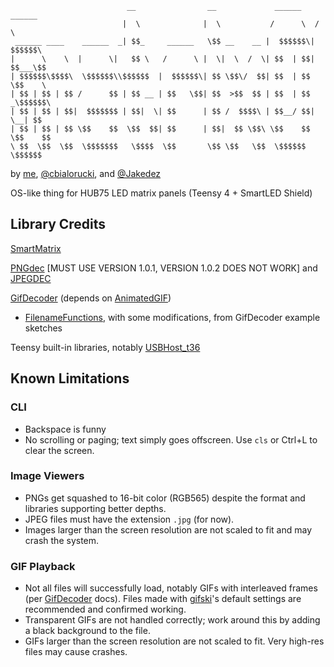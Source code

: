 ```
                          __                __             ______    ______  
                         |  \              |  \           /      \  /      \ 
 ______ ____    ______  _| $$_     ______   \$$ __    __ |  $$$$$$\|  $$$$$$\
|      \    \  |      \|   $$ \   /      \ |  \|  \  /  \| $$  | $$| $$___\$$
| $$$$$$\$$$$\  \$$$$$$\\$$$$$$  |  $$$$$$\| $$ \$$\/  $$| $$  | $$ \$$    \ 
| $$ | $$ | $$ /      $$ | $$ __ | $$   \$$| $$  >$$  $$ | $$  | $$ _\$$$$$$\
| $$ | $$ | $$|  $$$$$$$ | $$|  \| $$      | $$ /  $$$$\ | $$__/ $$|  \__| $$
| $$ | $$ | $$ \$$    $$  \$$  $$| $$      | $$|  $$ \$$\ \$$    $$ \$$    $$
\ $$  \$$  \$$  \$$$$$$$   \$$$$  \$$       \$$ \$$   \$$  \$$$$$$   \$$$$$$ 
```
by [me](https://github.com/slaugaus), [@cbialorucki](https://github.com/cbialorucki), and [@Jakedez](https://github.com/Jakedez)

OS-like thing for HUB75 LED matrix panels (Teensy 4 + SmartLED Shield)

## Library Credits

[SmartMatrix](https://github.com/pixelmatix/SmartMatrix)

[PNGdec](https://github.com/bitbank2/PNGdec/) [MUST USE VERSION 1.0.1, VERSION 1.0.2 DOES NOT WORK] and [JPEGDEC](https://github.com/bitbank2/JPEGDEC/)

[GifDecoder](https://github.com/pixelmatix/GifDecoder) (depends on [AnimatedGIF](https://github.com/bitbank2/AnimatedGIF))
* [FilenameFunctions](https://github.com/pixelmatix/GifDecoder/tree/master/examples/SmartMatrixGifPlayer), with some modifications, from GifDecoder example sketches

Teensy built-in libraries, notably [USBHost_t36](https://github.com/PaulStoffregen/USBHost_t36)

## Known Limitations

### CLI
* Backspace is funny
* No scrolling or paging; text simply goes offscreen. Use `cls` or Ctrl+L to clear the screen.

### Image Viewers
* PNGs get squashed to 16-bit color (RGB565) despite the format and libraries supporting better depths.
* JPEG files must have the extension `.jpg` (for now).
* Images larger than the screen resolution are not scaled to fit and may crash the system.

### GIF Playback
* Not all files will successfully load, notably GIFs with interleaved frames (per [GifDecoder](https://github.com/pixelmatix/GifDecoder) docs). Files made with [gifski](gif.ski)'s default settings are recommended and confirmed working.
* Transparent GIFs are not handled correctly; work around this by adding a black background to the file.
* GIFs larger than the screen resolution are not scaled to fit. Very high-res files may cause crashes.